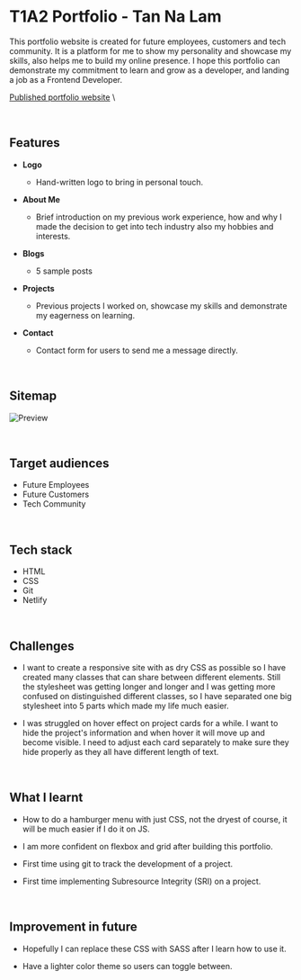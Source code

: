 # T1A2 Portfolio - Tan Na Lam 

This portfolio website is created for future employees, customers and tech community. It is a platform for me to show my personality and showcase my skills, also helps me to build my online presence. I hope this portfolio can demonstrate my commitment to learn and grow as a developer, and landing a job as a Frontend Developer.

[Published portfolio website](https://rhona-lam.netlify.app/) \

<br />

## Features

* **Logo**
    * Hand-written logo to bring in personal touch.

* **About Me**
    * Brief introduction on my previous work experience, how and why I made the decision to get into tech industry also my hobbies and interests.

* **Blogs** 
    * 5 sample posts

* **Projects**
    * Previous projects I worked on, showcase my skills and demonstrate my eagerness on learning.

* **Contact**
    * Contact form for users to send me a message directly.

<br />

## Sitemap

![Preview](docs/sitemap.png)

<br />

## Target audiences

* Future Employees
* Future Customers
* Tech Community

<br />

## Tech stack

* HTML
* CSS
* Git
* Netlify

<br />

## Challenges

* I want to create a responsive site with as dry CSS as possible so I have created many classes that can share between different elements. Still the stylesheet was getting longer and longer and I was getting more confused on distinguished different classes, so I have separated one big stylesheet into 5 parts which made my life much easier. 

* I was struggled on hover effect on project cards for a while. I want to hide the project's information and when hover it will move up and become visible. I need to adjust each card separately to make sure they hide properly as they all have different length of text.   

<br />

## What I learnt

* How to do a hamburger menu with just CSS, not the dryest of course, it will be much easier if I do it on JS.

* I am more confident on flexbox and grid after building this portfolio.

* First time using git to track the development of a project.

* First time implementing Subresource Integrity (SRI) on a project.

<br />

## Improvement in future

* Hopefully I can replace these CSS with SASS after I learn how to use it.

* Have a lighter color theme so users can toggle between.




